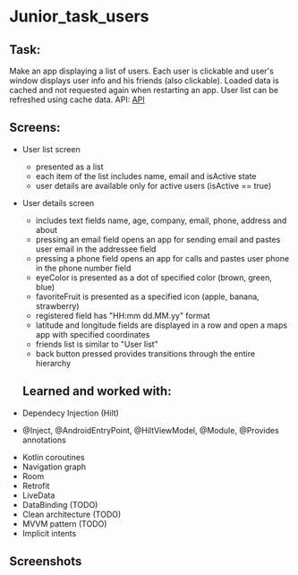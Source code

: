 Junior_task_users
========================
Task:
---------------------
Make an app displaying a list of users.
Each user is clickable and user's window displays user info and his friends (also clickable).
Loaded data is cached and not requested again when restarting an app.
User list can be refreshed using cache data.
API: [API](https://firebasestorage.googleapis.com/v0/b/candidates--questionnaire.appspot.com/o/users.json?alt=media&token=e3672c23-b1a5-4ca7-bb77-b6580d75810c)

Screens:
-----------------------
- User list screen
  * presented as a list
  * each item of the list includes name, email and isActive state
  * user details are available only for active users (isActive == true)
- User details screen
  * includes text fields name, age, company, email, phone, address and about
  * pressing an email field opens an app for sending email and pastes user email in the addressee field
  * pressing a phone field opens an app for calls and pastes user phone in the phone number field
  * eyeColor is presented as a dot of specified color (brown, green, blue)
  * favoriteFruit is presented as a specified icon (apple, banana, strawberry)
  * registered field has "HH:mm dd.MM.yy" format
  * latitude and longitude fields are displayed in a row and open a maps app with specified coordinates
  * friends list is similar to "User list"
  * back button pressed provides transitions through the entire hierarchy
  
  
  Learned and worked with:
  ------------------------
 - Dependecy Injection (Hilt)
  * @Inject, @AndroidEntryPoint, @HiltViewModel, @Module, @Provides annotations
 - Kotlin coroutines
 - Navigation graph
 - Room
 - Retrofit
 - LiveData
 - DataBinding (TODO)
 - Clean architecture (TODO)
 - MVVM pattern (TODO)
 - Implicit intents
  
  Screenshots
  -----------------------
